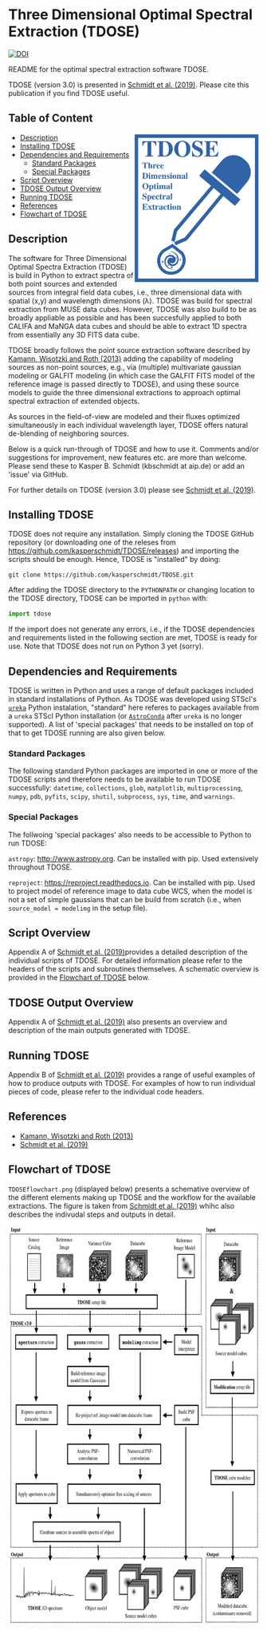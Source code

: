 
# Three Dimensional Optimal Spectral Extraction (TDOSE)

[![DOI](https://zenodo.org/badge/93055275.svg)](https://zenodo.org/badge/latestdoi/93055275)

README for the optimal spectral extraction software TDOSE.

TDOSE (version 3.0) is presented in [Schmidt et al. (2019)](#references). Please cite this publication if you find TDOSE useful. 

## Table of Content
<a href="TDOSElogo.png"><img src="TDOSElogo.png" align="right" height="300" ></a>

- [Description](#description)
- [Installing TDOSE](#installing-tdose)
- [Dependencies and Requirements](#dependencies-and-requirements)
  - [Standard Packages](#standard-packages)
  - [Special Packages](#special-packages)
- [Script Overview](#script-overview)
- [TDOSE Output Overview](#tdose-output-overview) 
- [Running TDOSE](#running-tdose)
- [References](#references)
- [Flowchart of TDOSE](#flowchart-of-tdose)

## Description

The software for Three Dimensional Optimal Spectra Extraction (TDOSE) is build in Python to extract spectra of both point sources and extended sources from integral field data cubes, i.e., three dimensional data with spatial (x,y) and wavelength dimensions (λ). TDOSE was build for spectral extraction from MUSE data cubes. However, TDOSE was also build to be as broadly appliable as possible and has been succesfully applied to both CALIFA and MaNGA data cubes and should be able to extract 1D spectra from essentially any 3D FITS data cube.

TDOSE broadly follows the point source extraction software described by [Kamann, Wisotzki and Roth (2013)](#references) adding the capability of modeling sources as non-point sources, e.g., via (multiple) multivariate gaussian modeling or GALFIT modeling (in which case the GALFIT FITS model of the reference image is passed directly to TDOSE), and using these source models to guide the three dimensional extractions to approach optimal spectral extraction of extended objects.

As sources in the field-of-view are modeled and their fluxes optimized simultaneously in each individual wavelength layer, TDOSE offers natural de-blending of neighboring sources.

Below is a quick run-through of TDOSE and how to use it. Comments and/or suggestions for improvement, new features etc. are more than welcome. Please send these to Kasper B. Schmidt (kbschmidt at aip.de) or add an 'issue' via GitHub.

For further details on TDOSE (version 3.0) please see [Schmidt et al. (2019)](#references).

## Installing TDOSE

TDOSE does not require any installation. Simply cloning the TDOSE GitHub repository (or downloading one of the releses from https://github.com/kasperschmidt/TDOSE/releases) and importing the scripts should be enough.
Hence, TDOSE is "installed" by doing:
```
git clone https://github.com/kasperschmidt/TDOSE.git
```
After adding the TDOSE directory to the `PYTHONPATH` or changing location to the TDOSE directory, TDOSE can be imported in `python` with:
```python
import tdose
```
If the import does not generate any errors, i.e., if the TDOSE dependencies and requirements listed in the following section are met, TDOSE is ready for use. 
Note that TDOSE does not run on Python 3 yet (sorry).

## Dependencies and Requirements

TDOSE is written in Python and uses a range of default packages included in standard installations of Python. As TDOSE was developed using STScI's [`ureka`](http://ssb.stsci.edu/ureka/) Python instalation, "standard" here referes to packages available from a `ureka` STScI Python installation (or [`AstroConda`](#http://astroconda.readthedocs.io/en/latest/) after `ureka` is no longer supported). A list of 'special packages' that needs to be installed on top of that to get TDOSE running are also given below.

### Standard Packages

The following standard Python packages are imported in one or more of the TDOSE scripts and therefore needs to be available to run TDOSE successfully: 
`datetime`,
`collections`, 
`glob`,
`matplotlib`,
`multiprocessing`,
`numpy`,
`pdb`,
`pyfits`,
`scipy`,
`shutil`,
`subprocess`,
`sys`,
`time`, and
`warnings`.

### Special Packages

The follwoing 'special packages' also needs to be accessible to Python to run TDOSE:

`astropy`: http://www.astropy.org. Can be installed with pip. Used extensively throughout TDOSE. 

`reproject`: https://reproject.readthedocs.io. Can be installed with pip. Used to project model of reference image to data cube WCS, when the model is not a set of simple gaussians that can be build from scratch (i.e., when `source_model = modelimg` in the setup file).

## Script Overview

Appendix A of [Schmidt et al. (2019)](#references)provides a detailed description of the individual scripts of TDOSE. For detailed information please refer to the headers of the scripts and subroutines themselves. 
A schematic overview is provided in the [Flowchart of TDOSE](#flowchart-of-tdose) below.

## TDOSE Output Overview

Appendix A of [Schmidt et al. (2019)](#references) 
also presents an overview and description of the main outputs generated with TDOSE. 

## Running TDOSE

Appendix B of [Schmidt et al. (2019)](#references) provides a range of useful examples of how to produce outputs with TDOSE. For examples of how to run individual pieces of code, please refer to the individual code headers.

## References 

- [Kamann, Wisotzki and Roth (2013)](http://ui.adsabs.harvard.edu/abs/2013A%26A...549A..71K)
- [Schmidt et al. (2019)](http://ui.adsabs.harvard.edu/abs/2019arXiv190605891S)

## Flowchart of TDOSE
`TDOSEflowchart.png` (displayed below) presents a schemative overview of the different elements making up TDOSE and the workflow for the available extractions. The figure is taken from [Schmidt et al. (2019)](#references) whihc also describes the indivudal steps and outputs in detail.

<a href="TDOSEflowchart.png"><img src="TDOSEflowchart.png" align="center" height="800" ></a>


